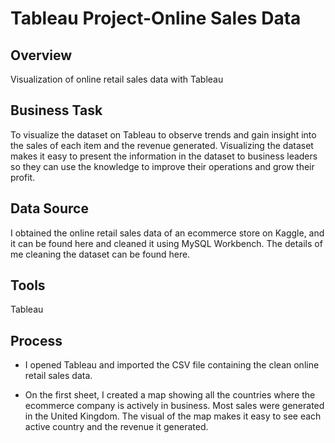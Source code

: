 # Tableau Project-Online Sales Data

## Overview

Visualization of online retail sales data with Tableau

## Business Task

To visualize the dataset on Tableau to observe trends and gain insight into the sales of each item and the revenue generated. Visualizing the dataset makes it easy to present the information in the dataset to business leaders so they can use the knowledge to improve their operations and grow their profit.

## Data Source

I obtained the online retail sales data of an ecommerce store on Kaggle, and it can be found here and cleaned it using MySQL Workbench. The details of me cleaning the dataset can be found here.

## Tools

Tableau

## Process

* I opened Tableau and imported the CSV file containing the clean online retail sales data.

* On the first sheet, I created a map showing all the countries where the ecommerce company is actively in business. Most sales were generated in the United Kingdom. The visual of the map makes it easy to see each active country and the revenue it generated.



